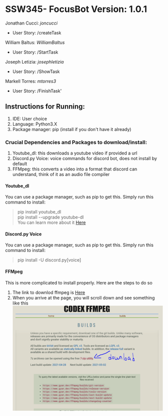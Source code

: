 # SSW345- FocusBot Version: 1.0.1  

Jonathan Cucci: *joncucci*
- User Story: /createTask

William Baltus: *WilliamBaltus*
- User Story: /StartTask

Joseph Letizia: *josephletizia*
- User Story: /ShowTask

Markell Torres: *mtorres3*
- User Story: /FinishTask'


## Instructions for Running:

1. IDE: User choice  
2. Language: Python3.X  
3. Package manager: pip (install if you don't have it already)

### Crucial Dependencies and Packages to download/install:

1. Youtube_dl: this downloads a youtube video if provided a url
2. Discord.py Voice: voice commands for discord bot, does not install by default
3. FFMpeg: this converts a video into a format that discord can understand, think of it as an audio file compiler

#### Youtube_dl  
You can use a package manager, such as pip to get this. Simply run this command to install:
> pip install youtube_dl  
> pip install --upgrade youtube-dl  
You can learn more about it [Here](https://pypi.org/project/youtube_dl/)    

#### Discord.py Voice  
You can use a package manager, such as pip to get this. Simply run this command to install:
> pip install -U discord.py[voice]  

#### FFMpeg 
This is more complicated to install properly. Here are the steps to do so
1. The link to downlod ffmpeg is [Here](https://www.gyan.dev/ffmpeg/builds/)
2. When you arrive at the page, you will scroll down and see something like this  
  ![FFMpeg home page](/7zip-ffmpeg.png)

